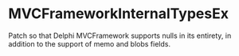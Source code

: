 # MVCFrameworkInternalTypesEx
 Patch so that Delphi MVCFramework supports nulls in its entirety, in addition to the support of memo and blobs fields.
